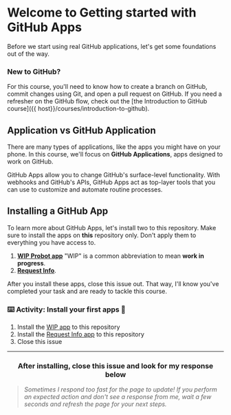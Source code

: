 # Welcome to Getting started with GitHub Apps

Before we start using real GitHub applications, let's get some foundations out of the way.

### New to GitHub?

For this course, you'll need to know how to create a branch on GitHub, commit changes using Git, and open a pull request on GitHub. If you need a refresher on the GitHub flow, check out the [the Introduction to GitHub course]({{ host}}/courses/introduction-to-github).

## Application vs GitHub Application
There are many types of applications, like the apps you might have on your phone. In this course, we'll focus on **GitHub Applications**, apps designed to work on GitHub.

GitHub Apps allow you to change GitHub's surface-level functionality. With webhooks and GitHub's APIs, GitHub Apps act as top-layer tools that you can use to customize and automate routine processes.

## Installing a GitHub App

To learn more about GitHub Apps, let's install two to this repository. Make sure to install the apps on **this** repository only. Don't apply them to everything you have access to.

1) **[WIP Probot app](https://probot.github.io/apps/wip/)** "WIP" is a common abbreviation to mean **work in progress**.
2) [**Request Info**](https://probot.github.io/apps/request-info/).  

After you install these apps, close this issue out. That way, I'll know you've completed your task and are ready to tackle this course.

### :keyboard: Activity: Install your first apps :tada:

1. Install the <a href="https://probot.github.io/apps/wip/" target="_blank">WIP app</a> to this repository
1. Install the <a href="https://probot.github.io/apps/request_info/" target="_blank">Request Info app</a> to this repository
1. Close this issue

<hr>
<h3 align="center">After installing, close this issue and look for my response below</h3>

> _Sometimes I respond too fast for the page to update! If you perform an expected action and don't see a response from me, wait a few seconds and refresh the page for your next steps._
